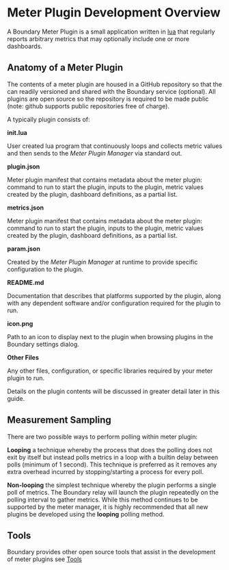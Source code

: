 # Meter Plugin Development Overview

A Boundary Meter Plugin is a small application written in [lua](https://en.wikipedia.org/wiki/Lua_(programming_language)) that regularly reports arbitrary metrics that may optionally include one or more dashboards.

## Anatomy of a Meter Plugin

The contents of a meter plugin are housed in a GitHub repository so that the can readily versioned and shared with the Boundary service (optional). All plugins are open source so the repository is required to be made public (note: github supports public repositories free of charge).

A typically plugin consists of:

__init.lua__

User created lua program that continuously loops and collects metric values and then sends to the _Meter Plugin Manager_ via standard out.

__plugin.json__

Meter plugin manifest that contains metadata about the meter plugin: command to run to start the plugin, inputs to the plugin, metric values created by the plugin, dashboard definitions, as a partial list.

__metrics.json__

Meter plugin manifest that contains metadata about the meter plugin: command to run to start the plugin, inputs to the plugin, metric values created by the plugin, dashboard definitions, as a partial list.

__param.json__

Created by the _Meter Plugin Manager_ at runtime to provide specific configuration to the plugin.

__README.md__

Documentation that describes that platforms supported by the plugin, along with any dependent software and/or configuration required for the plugin to run.

__icon.png__

Path to an icon to display next to the plugin when browsing plugins in the Boundary settings dialog.

__Other Files__

Any other files, configuration, or specific libraries required by your meter plugin to run.

Details on the plugin contents will be discussed in greater detail later in this guide.

## Measurement Sampling

There are two possible ways to perform polling within meter plugin:

__Looping__
a technique whereby the process that does the polling does not exit by itself but instead polls metrics in a loop with a builtin delay between polls (minimum of 1 second). This technique is preferred as it removes any extra overhead incurred by stopping/starting a process for every poll.

__Non-looping__
the simplest technique whereby the plugin performs a single poll of metrics. The Boundary relay will launch the plugin repeatedly on the polling interval to gather metrics. While this method continues to be supported by the meter manager, it is highly recommended that all new plugins be developed using the __looping__ polling method.

## Tools

Boundary provides other open source tools that assist in the development of meter plugins see [Tools](tools.md)

